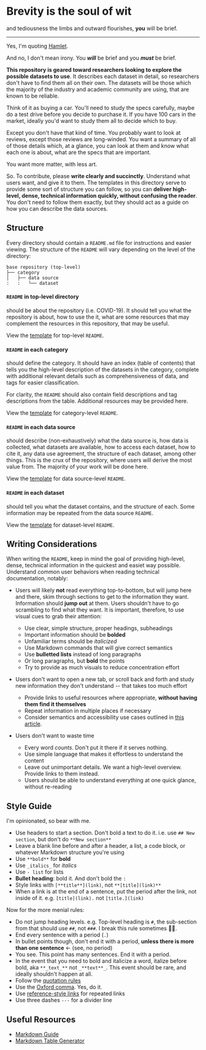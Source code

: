 # Brevity is the soul of wit

and tediousness the limbs and outward flourishes, **you** will be brief.

---

Yes, I'm quoting [Hamlet](https://myshakespeare.com/hamlet/act-2-scene-2-popup-note-index-item-brevity-the-soul-of-wit#toggle-menu). 

And no, I don't mean irony. You **_will_** be brief and you **_must_** be brief.

**This repository is geared toward researchers looking to explore the possible datasets to use**. It describes each dataset in detail, so researchers don't have to find them all on their own. The datasets will be those which the majority of the industry and academic community are using, that are known to be reliable.

Think of it as buying a car. You'll need to study the specs carefully, maybe do a test drive before you decide to purchase it. If you have 100 cars in the market, ideally you'd want to study them all to decide which to buy.

Except you don't have that kind of time. You probably want to look at reviews, except those reviews are long-winded. You want a summary of all of those details which, at a glance, you can look at them and know what each one is about, what are the specs that are important.

You want more matter, with less art.

So. To contribute, please **write clearly and succinctly**. Understand what users want, and give it to them. The templates in this directory serve to provide some sort of structure you can follow, so you can **deliver high-level, dense, technical information quickly, without confusing the reader**. You don't need to follow them exactly, but they should act as a guide on how you can describe the data sources.

## Structure

Every directory should contain a `README.md` file for instructions and easier viewing. The structure of the `README` will vary depending on the level of the directory:

```
base repository (top-level)
├── category
│   ├── data source
:   :   └── dataset
```

#### `README` in top-level directory

should be about the repository (i.e. COVID-19). It should tell you what the repository is about, how to use the it, what are some resources that may complement the resources in this repository, that may be useful.

View the [template](top-level-readme-template.md) for top-level `README`.

#### `README` in each category

should define the category. It should have an index (table of contents) that tells you the high-level description of the datasets in the category, complete with additional relevant details such as comprehensiveness of data, and tags for easier classification.

For clarity, the `README` should also contain field descriptions and tag descriptions from the table. Additional resources may be provided here.

View the [template](category-readme-template.md) for category-level `README`.

#### `README` in each data source

should describe (non-exhaustively) what the data source is, how data is collected, what datasets are available, how to access each dataset, how to cite it, any data use agreement, the structure of each dataset, among other things. This is the crux of the repository, where users will derive the most value from. The majority of your work will be done here.

View the [template](data-source-readme-template.md) for data source-level `README`.

#### `README` in each dataset

should tell you what the dataset contains, and the structure of each. Some information may be repeated from the data source `README`. 

View the [template](dataset-readme-template.md) for dataset-level `README`.

## Writing Considerations

When writing the `README`, keep in mind the goal of providing high-level, dense, technical information in the quickest and easiet way possible. Understand common user behaviors when reading technical documentation, notably:

- Users will likely **not** read everything top-to-bottom, but will jump here and there, skim through sections to get to the information they want. Information should **jump out** at them. Users shouldn't have to go scrambling to find what they want. It is important, therefore, to use visual cues to grab their attention:
  - Use clear, simple structure, proper headings, subheadings
  - Important information should be **bolded**
  - Unfamiliar terms should be _italicized_
  - Use Markdown commands that will give correct semantics
  - Use **bulletted lists** instead of long paragraphs
  - Or long paragraphs, but **bold** the points
  - Try to provide as much visuals to reduce concentration effort
    
- Users don't want to open a new tab, or scroll back and forth and study new information they don't understand -- that takes too much effort
  - Provide links to useful resources where appropriate, **without having them find it themselves**
  - Repeat information in multiple places if necessary
  - Consider semantics and accessibility use cases outlined in [this article](https://www.smashingmagazine.com/2012/06/links-should-never-say-click-here/).

- Users don't want to waste time
  - Every word _counts_. Don't put it there if it serves nothing.
  - Use simple language that makes it effortless to understand the content
  - Leave out unimportant details. We want a high-level overview. Provide links to them instead.
  - Users should be able to understand everything at one quick glance, without re-reading
  
## Style Guide

I'm opinionated, so bear with me.

- Use headers to start a section. Don't bold a text to do it. i.e. use `## New section`, but don't do `**New section**`
- Leave a blank line before and after a header, a list, a code block, or whatever Markdown structure you're using
- Use `**bold**` for **bold**
- Use `_italics_` for _italics_
- Use `- list` for lists
- **Bullet heading**: bold it. And don't bold the `:`
- Style links with `[**title**](link)`, not `**[title](link)**`
- When a link is at the end of a sentence, put the period after the link, not inside of it. e.g. `[title](link).` not `[title.](link)`

Now for the more menial rules:

- Do not jump heading levels. e.g. Top-level heading is `#`, the sub-section from that should use `##`, not `###`. I break this rule sometimes 🤷‍♂️.
- End every sentence with a period (`.`)
- In bullet points though, don't end it with a period, **unless there is more than one sentence** ← (see, no period)
- You see. This point has many sentences. End it with a period. 
- In the event that you need to bold and italicize a word, italize before bold, aka `**_text_**` not `_**text**_`. This event should be rare, and ideally shouldn't happen at all.
- Follow the [quotation rules](https://www.grammarly.com/blog/quotation-marks/)
- Use the [Oxford comma](https://annhandley.com/oxford-comma/). Yes, do it.
- Use [reference-style links](https://www.markdownguide.org/basic-syntax/#reference-style-links) for repeated links
- Use three dashes `---` for a divider line

## Useful Resources
- [Markdown Guide](https://www.markdownguide.org/)
- [Markdown Table Generator](https://www.tablesgenerator.com/markdown_tables)
